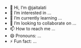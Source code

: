 - 👋 Hi, I’m @jaitalati
- 👀 I’m interested in ...
- 🌱 I’m currently learning ...
- 💞️ I’m looking to collaborate on ...
- 📫 How to reach me ...
- 😄 Pronouns: ...
- ⚡ Fun fact: ...

<!---
jaitalati/jaitalati is a ✨ special ✨ repository because its `README.md` (this file) appears on your GitHub profile.
You can click the Preview link to take a look at your changes.
--->
